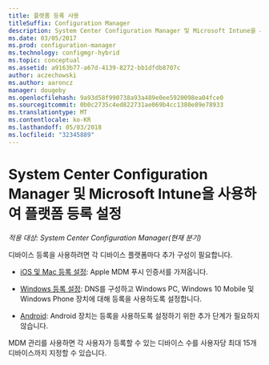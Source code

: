 ```yaml
---
title: 플랫폼 등록 사용
titleSuffix: Configuration Manager
description: System Center Configuration Manager 및 Microsoft Intune을 사용하여 플랫폼 등록 설정
ms.date: 03/05/2017
ms.prod: configuration-manager
ms.technology: configmgr-hybrid
ms.topic: conceptual
ms.assetid: a9163b77-a67d-4139-8272-bb1dfdb8707c
author: aczechowski
ms.author: aaroncz
manager: dougeby
ms.openlocfilehash: 9a93d58f990738a93a489e0ee5920098ea04fce0
ms.sourcegitcommit: 0b0c2735c4ed822731ae069b4cc1380e89e78933
ms.translationtype: MT
ms.contentlocale: ko-KR
ms.lasthandoff: 05/03/2018
ms.locfileid: "32345889"
---
```

# <a name="enable-platform-enrollment-with-system-center-configuration-manager-and-microsoft-intune"></a>System Center Configuration Manager 및 Microsoft Intune을 사용하여 플랫폼 등록 설정

*적용 대상: System Center Configuration Manager(현재 분기)*

디바이스 등록을 사용하려면 각 디바이스 플랫폼마다 추가 구성이 필요합니다.
  - [iOS 및 Mac 등록 설정](enroll-hybrid-ios-mac.md): Apple MDM 푸시 인증서를 가져옵니다.

  - [Windows 등록 설정](enroll-hybrid-windows.md): DNS를 구성하고 Windows PC, Windows 10 Mobile 및 Windows Phone 장치에 대해 등록을 사용하도록 설정합니다.

  - [Android](enroll-hybrid-android.md): Android 장치는 등록을 사용하도록 설정하기 위한 추가 단계가 필요하지 않습니다.

MDM 관리를 사용하면 각 사용자가 등록할 수 있는 디바이스 수를 사용자당 최대 15개 디바이스까지 지정할 수 있습니다.
